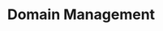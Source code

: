 ---
home: true
heroText: Domain Management
heroImage: /images/logo.svg
title: Domain Management
actions: 
  - text: Search
    link: /domains/Search
    type: secondary
  - text: Register
    link: /domains/Register
    type: secondary
  - text: Settings
    link: /domains/Settings
    type: secondary
  - text: Reverse
    link: /domains/Reverse
    type: secondary
  - text: Subdomain
    link: /domains/Subdomain
    type: secondary
  - text: Buy and sell
    link: /domains/Opensea
    type: secondary
footer: Copyright © 2022 unit.domains All Rights Reserved.
---